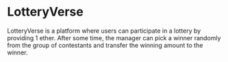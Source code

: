 # LotteryVerse

LotteryVerse is a platform where users can participate in a lottery by providing 1 ether. After some time, the manager can pick a winner randomly from the group of contestants and transfer the winning amount to the winner.
